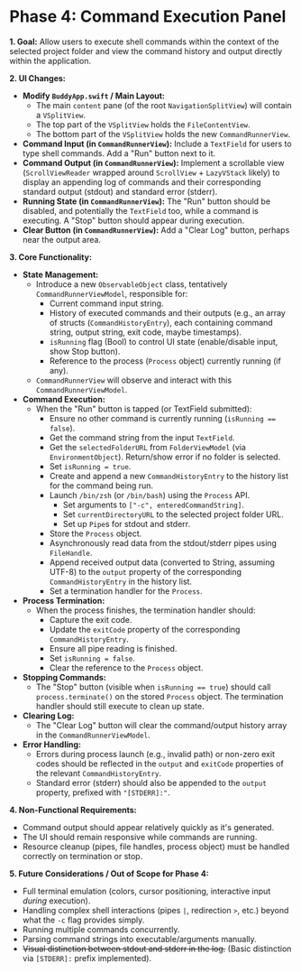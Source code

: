 # Phase 4: Command Execution Panel

**1. Goal:**
   Allow users to execute shell commands within the context of the selected project folder and view the command history and output directly within the application.

**2. UI Changes:**
   *   **Modify `BuddyApp.swift` / Main Layout:**
        *   The main `content` pane (of the root `NavigationSplitView`) will contain a `VSplitView`.
        *   The top part of the `VSplitView` holds the `FileContentView`.
        *   The bottom part of the `VSplitView` holds the new `CommandRunnerView`.
   *   **Command Input (in `CommandRunnerView`):** Include a `TextField` for users to type shell commands. Add a "Run" button next to it.
   *   **Command Output (in `CommandRunnerView`):** Implement a scrollable view (`ScrollViewReader` wrapped around `ScrollView` + `LazyVStack` likely) to display an appending log of commands and their corresponding standard output (stdout) and standard error (stderr).
   *   **Running State (in `CommandRunnerView`):** The "Run" button should be disabled, and potentially the `TextField` too, while a command is executing. A "Stop" button should appear during execution.
   *   **Clear Button (in `CommandRunnerView`):** Add a "Clear Log" button, perhaps near the output area.

**3. Core Functionality:**
   *   **State Management:**
        *   Introduce a new `ObservableObject` class, tentatively `CommandRunnerViewModel`, responsible for:
            *   Current command input string.
            *   History of executed commands and their outputs (e.g., an array of structs (`CommandHistoryEntry`), each containing command string, output string, exit code, maybe timestamps).
            *   `isRunning` flag (Bool) to control UI state (enable/disable input, show Stop button).
            *   Reference to the process (`Process` object) currently running (if any).
        *   `CommandRunnerView` will observe and interact with this `CommandRunnerViewModel`.
   *   **Command Execution:**
        *   When the "Run" button is tapped (or TextField submitted):
            *   Ensure no other command is currently running (`isRunning == false`).
            *   Get the command string from the input `TextField`.
            *   Get the `selectedFolderURL` from `FolderViewModel` (via `EnvironmentObject`). Return/show error if no folder is selected.
            *   Set `isRunning = true`.
            *   Create and append a new `CommandHistoryEntry` to the history list for the command being run.
            *   Launch `/bin/zsh` (or `/bin/bash`) using the `Process` API.
                *   Set arguments to `["-c", enteredCommandString]`.
                *   Set `currentDirectoryURL` to the selected project folder URL.
                *   Set up `Pipe`s for stdout and stderr.
            *   Store the `Process` object.
            *   Asynchronously read data from the stdout/stderr pipes using `FileHandle`.
            *   Append received output data (converted to String, assuming UTF-8) to the `output` property of the corresponding `CommandHistoryEntry` in the history list.
            *   Set a termination handler for the `Process`.
   *   **Process Termination:**
        *   When the process finishes, the termination handler should:
            *   Capture the exit code.
            *   Update the `exitCode` property of the corresponding `CommandHistoryEntry`.
            *   Ensure all pipe reading is finished.
            *   Set `isRunning = false`.
            *   Clear the reference to the `Process` object.
   *   **Stopping Commands:**
        *   The "Stop" button (visible when `isRunning == true`) should call `process.terminate()` on the stored `Process` object. The termination handler should still execute to clean up state.
   *   **Clearing Log:**
        *   The "Clear Log" button will clear the command/output history array in the `CommandRunnerViewModel`.
   *   **Error Handling:**
        *   Errors during process launch (e.g., invalid path) or non-zero exit codes should be reflected in the `output` and `exitCode` properties of the relevant `CommandHistoryEntry`.
        *   Standard error (stderr) should also be appended to the `output` property, prefixed with `"[STDERR]:"`.

**4. Non-Functional Requirements:**
   *   Command output should appear relatively quickly as it's generated.
   *   The UI should remain responsive while commands are running.
   *   Resource cleanup (pipes, file handles, process object) must be handled correctly on termination or stop.

**5. Future Considerations / Out of Scope for Phase 4:**
   *   Full terminal emulation (colors, cursor positioning, interactive input *during* execution).
   *   Handling complex shell interactions (pipes `|`, redirection `>`, etc.) beyond what the `-c` flag provides simply.
   *   Running multiple commands concurrently.
   *   Parsing command strings into executable/arguments manually.
   *   ~~Visual distinction between stdout and stderr in the log.~~ (Basic distinction via `[STDERR]:` prefix implemented).